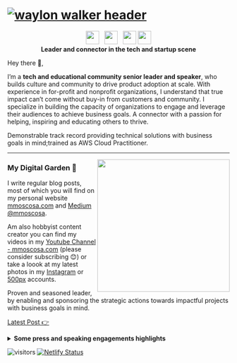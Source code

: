 # [![waylon walker header](https://user-images.githubusercontent.com/1172541/87187724-458ca080-c2b3-11ea-89a7-d94cdd862cbb.png)](https://mmoscosa.com)

<p align='center'>
<a href="https://twitter/mmoscosa"><img height="30" src="https://github.com/WaylonWalker/WaylonWalker/blob/master/icon/twitter.png?raw=true"></a>&nbsp;&nbsp;
<a href="https://instagram/mmoscosa"><img height="30" src="https://upload.wikimedia.org/wikipedia/commons/thumb/e/e7/Instagram_logo_2016.svg/768px-Instagram_logo_2016.svg.png"></a>&nbsp;&nbsp;
<a href="https://www.buymeacoffee.com/mmoscosa"><img height="30" src="https://img.buymeacoffee.com/api/?name=mmoscosa&size=300&bg-image=bmc"></a>
<a href="https://www.linkedin.com/in/mmoscosa/"><img height="30" src="https://fatimamartinez.es/wp-content/uploads/2019/02/Linkedin-logo.png"></a>
<br/>
<strong>Leader and connector in the tech and startup scene</strong>
</p>

Hey there 👋,

I’m a **tech and educational community senior leader and speaker**, who builds culture and community to drive product adoption at scale. With experience in for-profit and nonprofit organizations, I understand that true impact can’t come without buy-in from customers and community. I specialize in building the capacity of organizations to engage and leverage their audiences to achieve business goals. A connector with a passion for helping, inspiring and educating others to thrive.

Demonstrable track record providing technical solutions with business goals in mind;trained as AWS Cloud Practitioner.

---

<p>
  <a href="https://www.youtube.com/watch?v=XixvLyNjw98&feature=emb_logo"><img width="300" align='right' src="https://user-images.githubusercontent.com/1172541/87187097-3bb66d80-c2b2-11ea-8a6d-01d716d531b8.png"></a>
</p>

### My Digital Garden 🌱

I write regular blog posts, most of which you will find on my personal website [mmoscosa.com](https://mmoscosa.com) and [Medium @mmoscosa](https://medium.com/@mmoscosa).

Am also hobbyist content creator you can find my videos in my [Youtube Channel - mmoscosa.com](https://www.youtube.com/channel/UCfZfBpohRrYqLZEHymDNc8g) (please consider subscribing 😊) or take a loook at my latest photos in my [Instagram](https://www.instagram.com/mmoscosa/) or [500px](https://500px.com/mmoscosa) accounts.

Proven and seasoned leader, by enabling and sponsoring the strategic actions towards impactful projects with business goals in mind.

[Latest Post 👉](https://mmoscosa.com/#latest-posts)

<details>
 <summary><strong>Some press and speaking engagements highlights</strong></summary>
 <dl>
  <dt>Distributed work @ Bancolombia</dt>
  <dd>- <a href="https://www.canva.com/design/DAEA4VJAZPY/N9wKfw8tCMtfLtLhR66Q9w/view?utm_content=DAEA4VJAZPY&utm_campaign=designshare&utm_medium=link&utm_source=publishsharelink">Online Talk for Directives</a></dd>
  <dt>Silicon Valley mexicano, larga tradición tecnológica</dt>
  <dd>- <a href="https://www.ntrguadalajara.com/post.php?id_nota=127128">El Diario NTR</a></dd>
  <dt>Vive apasionado por las tecnologías</dt>
  <dd>- <a href="https://youtu.be/hIc_3_SV52A?t=66">Azteca Noticias</a></dd>
</dl>
 
</details>

![visitors](https://visitor-badge.glitch.me/badge?page_id=mmoscosa.visitor-badge)
[![Netlify Status](https://api.netlify.com/api/v1/badges/f67e33df-0cfe-40bb-9b5d-074221926336/deploy-status)](https://app.netlify.com/sites/mmoscosa/deploys)
